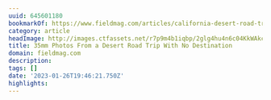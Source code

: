 ```yaml
---
uuid: 645601180
bookmarkOf: https://www.fieldmag.com/articles/california-desert-road-trip-35mm
category: article
headImage: http://images.ctfassets.net/r7p9m4b1iqbp/2glg4hu4n6c04KkWAkceOw/b3ccff26dc3c126a7f20a295ff907503/Vic-Garcia-CA-Desert-1.jpg?w=1000
title: 35mm Photos From a Desert Road Trip With No Destination
domain: fieldmag.com
description: 
tags: []
date: '2023-01-26T19:46:21.750Z'
highlights: 
---
```



